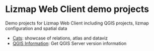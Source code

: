 # Lizmap Web Client demo projects

Demo projects for Lizmap Web Client including QGIS projects, lizmap configuration and spatial data

* [Cats](cats/): showcase of relations, atlas and dataviz
* [QGIS Information](qgis_info/): Get QGIS Server version information
